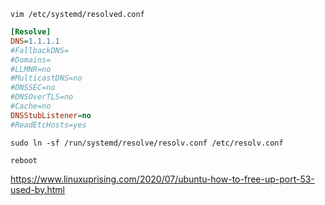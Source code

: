 
`vim /etc/systemd/resolved.conf`

```ini
[Resolve]
DNS=1.1.1.1
#FallbackDNS=
#Domains=
#LLMNR=no
#MulticastDNS=no
#DNSSEC=no
#DNSOverTLS=no
#Cache=no
DNSStubListener=no
#ReadEtcHosts=yes
```

`sudo ln -sf /run/systemd/resolve/resolv.conf /etc/resolv.conf`

`reboot`

https://www.linuxuprising.com/2020/07/ubuntu-how-to-free-up-port-53-used-by.html
